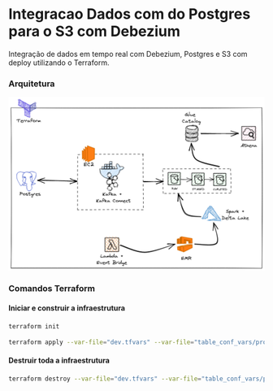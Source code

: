 # Integracao Dados com do Postgres para o S3 com Debezium 
Integração de dados em tempo real com Debezium, Postgres e S3 com deploy utilizando o Terraform.

### Arquitetura
![alt text](https://github.com/cicerojmm/integracaoDadosDebeziumPostgres/blob/main/images/arquitetura.png?raw=true)


### Comandos Terraform

#### Iniciar e construir a infraestrutura
```sh
terraform init
```
```sh
terraform apply --var-file="dev.tfvars" --var-file="table_conf_vars/produtos.tfvars"
```

#### Destruir toda a infraestrutura
```sh
terraform destroy --var-file="dev.tfvars" --var-file="table_conf_vars/produtos.tfvars"
```
